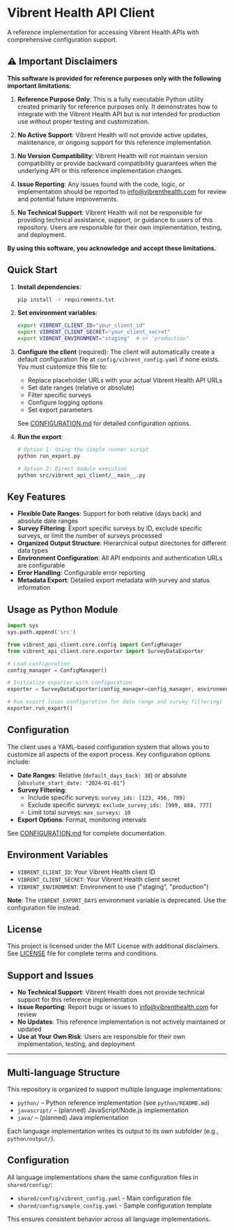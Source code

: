 # Vibrent Health API Client

A reference implementation for accessing Vibrent Health APIs with comprehensive configuration support.

## ⚠️ Important Disclaimers

**This software is provided for reference purposes only with the following important limitations:**

1. **Reference Purpose Only**: This is a fully executable Python utility created primarily for reference purposes only. It demonstrates how to integrate with the Vibrent Health API but is not intended for production use without proper testing and customization.

2. **No Active Support**: Vibrent Health will not provide active updates, maintenance, or ongoing support for this reference implementation.

3. **No Version Compatibility**: Vibrent Health will not maintain version compatibility or provide backward compatibility guarantees when the underlying API or this reference implementation changes.

4. **Issue Reporting**: Any issues found with the code, logic, or implementation should be reported to info@vibrenthealth.com for review and potential future improvements.

5. **No Technical Support**: Vibrent Health will not be responsible for providing technical assistance, support, or guidance to users of this repository. Users are responsible for their own implementation, testing, and deployment.

**By using this software, you acknowledge and accept these limitations.**

## Quick Start

1. **Install dependencies**:
   ```bash
   pip install -r requirements.txt
   ```

2. **Set environment variables**:
   ```bash
   export VIBRENT_CLIENT_ID="your_client_id"
   export VIBRENT_CLIENT_SECRET="your_client_secret"
   export VIBRENT_ENVIRONMENT="staging"  # or "production"
   ```

3. **Configure the client** (required):
   The client will automatically create a default configuration file at `config/vibrent_config.yaml` if none exists. You must customize this file to:
   - Replace placeholder URLs with your actual Vibrent Health API URLs
   - Set date ranges (relative or absolute)
   - Filter specific surveys
   - Configure logging options
   - Set export parameters
   
   See [CONFIGURATION.md](CONFIGURATION.md) for detailed configuration options.

4. **Run the export**:
   ```bash
   # Option 1: Using the simple runner script
   python run_export.py
   
   # Option 2: Direct module execution
   python src/vibrent_api_client/__main__.py
   ```

## Key Features

- **Flexible Date Ranges**: Support for both relative (days back) and absolute date ranges
- **Survey Filtering**: Export specific surveys by ID, exclude specific surveys, or limit the number of surveys processed
- **Organized Output Structure**: Hierarchical output directories for different data types
- **Environment Configuration**: All API endpoints and authentication URLs are configurable
- **Error Handling**: Configurable error reporting
- **Metadata Export**: Detailed export metadata with survey and status information

## Usage as Python Module

```python
import sys
sys.path.append('src')

from vibrent_api_client.core.config import ConfigManager
from vibrent_api_client.core.exporter import SurveyDataExporter

# Load configuration
config_manager = ConfigManager()

# Initialize exporter with configuration
exporter = SurveyDataExporter(config_manager=config_manager, environment="staging")

# Run export (uses configuration for date range and survey filtering)
exporter.run_export()
```

## Configuration

The client uses a YAML-based configuration system that allows you to customize all aspects of the export process. Key configuration options include:

- **Date Ranges**: Relative (`default_days_back: 30`) or absolute (`absolute_start_date: "2024-01-01"`)
- **Survey Filtering**: 
  - Include specific surveys: `survey_ids: [123, 456, 789]`
  - Exclude specific surveys: `exclude_survey_ids: [999, 888, 777]`
  - Limit total surveys: `max_surveys: 10`
- **Export Options**: Format, monitoring intervals

See [CONFIGURATION.md](CONFIGURATION.md) for complete documentation.

## Environment Variables

- `VIBRENT_CLIENT_ID`: Your Vibrent Health client ID
- `VIBRENT_CLIENT_SECRET`: Your Vibrent Health client secret
- `VIBRENT_ENVIRONMENT`: Environment to use ("staging", "production")

**Note**: The `VIBRENT_EXPORT_DAYS` environment variable is deprecated. Use the configuration file instead.

## License

This project is licensed under the MIT License with additional disclaimers. See [LICENSE](LICENSE) file for complete terms and conditions.

## Support and Issues

- **No Technical Support**: Vibrent Health does not provide technical support for this reference implementation
- **Issue Reporting**: Report bugs or issues to info@vibrenthealth.com for review
- **No Updates**: This reference implementation is not actively maintained or updated
- **Use at Your Own Risk**: Users are responsible for their own implementation, testing, and deployment 

---

## Multi-language Structure

This repository is organized to support multiple language implementations:

- `python/` – Python reference implementation (see `python/README.md`)
- `javascript/` – (planned) JavaScript/Node.js implementation
- `java/` – (planned) Java implementation

Each language implementation writes its output to its own subfolder (e.g., `python/output/`).

## Configuration

All language implementations share the same configuration files in `shared/config/`:
- `shared/config/vibrent_config.yaml` - Main configuration file
- `shared/config/sample_config.yaml` - Sample configuration template

This ensures consistent behavior across all language implementations. 